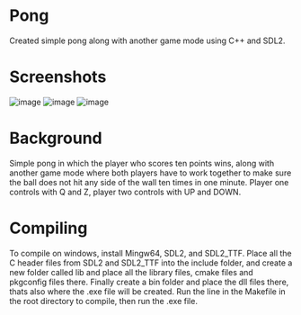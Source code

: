 # Pong
Created simple pong along with another game mode using C++ and SDL2. 

# Screenshots
![image](https://github.com/abbas-PM/Pong/assets/116516812/49292361-4782-4b62-b0fc-a38f6a4aac45) ![image](https://github.com/abbas-PM/Pong/assets/116516812/679a7edf-c069-489e-87c3-04dc9e79dff7) ![image](https://github.com/abbas-PM/Pong/assets/116516812/5a68739a-f4c4-4959-add0-d6e8a1dc3cbd)

# Background
Simple pong in which the player who scores ten points wins, along with another game mode where both players have to work together to make sure the ball does not hit any side of the 
wall ten times in one minute. Player one controls with Q and Z, player two controls with UP and DOWN.

# Compiling
To compile on windows, install Mingw64, SDL2, and SDL2_TTF. Place all the C header files from SDL2 and SDL2_TTF into the include folder, and create a new folder called lib and place all the library files, cmake files and pkgconfig files there. Finally create a bin folder and place the dll files there, thats also where the .exe file will be created. Run the line in the Makefile in the root directory to compile, then run the .exe file.


